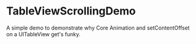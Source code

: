 TableViewScrollingDemo
======================

A simple demo to demonstrate why Core Animation and setContentOffset on a UITableView get's funky.
